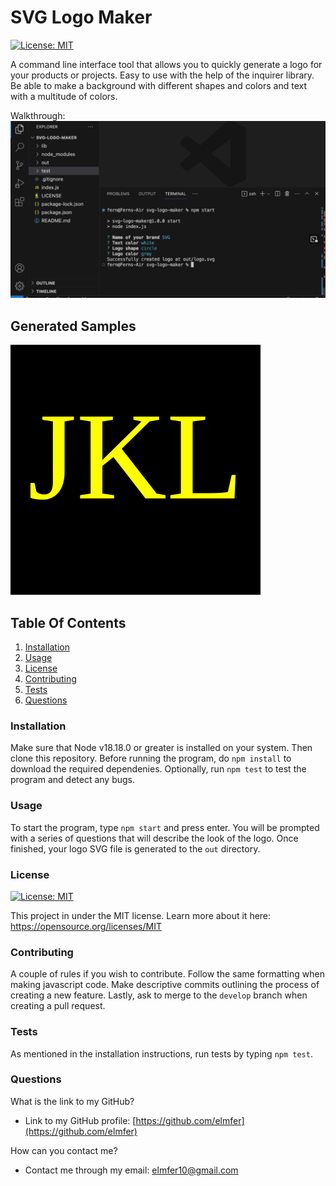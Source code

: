 # SVG Logo Maker

 [![License: MIT](https://img.shields.io/badge/License-MIT-yellow.svg)](https://opensource.org/licenses/MIT)
 
A command line interface tool that allows you to quickly generate a logo for your products or projects. Easy to use with the help of the inquirer library. Be able to make a background with different shapes and colors and text with a multitude of colors.

Walkthrough: 
[![Watch the video](./assets/images/screenshot.png)](https://drive.google.com/file/d/1bdVyE3U3qWDoTndZgfjw4n173i9VWO9b/view?usp=sharing)

## Generated Samples

![Example Logo](./example/logo.svg)
 
## Table Of Contents
1. [Installation](#installation)
2. [Usage](#usage)
3. [License](#license)
4. [Contributing](#contributing)
5. [Tests](#tests)
6. [Questions](#questions)
 
### Installation
 
Make sure that Node v18.18.0 or greater is installed on your system. Then clone this repository. Before running the program, do `npm install` to download the required dependenies. Optionally, run `npm test` to test the program and detect any bugs.
 
### Usage
 
To start the program, type `npm start` and press enter. You will be prompted with a series of questions that will describe the look of the logo. Once finished, your logo SVG file is generated to the `out` directory.
 
### License
 
 [![License: MIT](https://img.shields.io/badge/License-MIT-yellow.svg)](https://opensource.org/licenses/MIT)

This project in under the MIT license. Learn more about it here: https://opensource.org/licenses/MIT
 
### Contributing
 
A couple of rules if you wish to contribute. Follow the same formatting when making javascript code. Make descriptive commits outlining the process of creating a new feature. Lastly, ask to merge to the `develop` branch when creating a pull request.
 
### Tests
 
As mentioned in the installation instructions, run tests by typing `npm test`.
 
### Questions
 
What is the link to my GitHub?
 
- Link to my GitHub profile: [https://github.com/elmfer](https://github.com/elmfer)
 
How can you contact me?
 
- Contact me through my email: [elmfer10@gmail.com](mailto:elmfer10@gmail.com)
